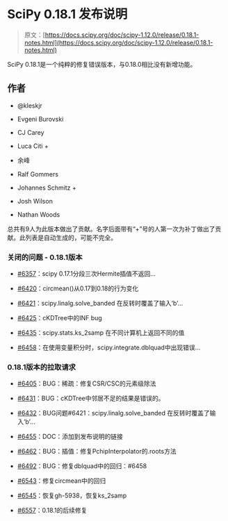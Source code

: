# SciPy 0.18.1 发布说明

> 原文：[https://docs.scipy.org/doc/scipy-1.12.0/release/0.18.1-notes.html](https://docs.scipy.org/doc/scipy-1.12.0/release/0.18.1-notes.html)

SciPy 0.18.1是一个纯粹的修复错误版本，与0.18.0相比没有新增功能。

## 作者

+   @kleskjr

+   Evgeni Burovski

+   CJ Carey

+   Luca Citi +

+   余峰

+   Ralf Gommers

+   Johannes Schmitz +

+   Josh Wilson

+   Nathan Woods

总共有9人为此版本做出了贡献。名字后面带有“+”号的人第一次为补丁做出了贡献。此列表是自动生成的，可能不完全。

### 关闭的问题 - 0.18.1版本

+   [#6357](https://github.com/scipy/scipy/issues/6357)：scipy 0.17.1分段三次Hermite插值不返回…

+   [#6420](https://github.com/scipy/scipy/issues/6420)：circmean()从0.17到0.18的行为变化

+   [#6421](https://github.com/scipy/scipy/issues/6421)：scipy.linalg.solve_banded 在反转时覆盖了输入‘b’…

+   [#6425](https://github.com/scipy/scipy/issues/6425)：cKDTree中的INF bug

+   [#6435](https://github.com/scipy/scipy/issues/6435)：scipy.stats.ks_2samp 在不同计算机上返回不同的值

+   [#6458](https://github.com/scipy/scipy/issues/6458)：在使用变量积分时，scipy.integrate.dblquad中出现错误…

### 0.18.1版本的拉取请求

+   [#6405](https://github.com/scipy/scipy/pull/6405)：BUG：稀疏：修复CSR/CSC的元素级除法

+   [#6431](https://github.com/scipy/scipy/pull/6431)：BUG：cKDTree中邻居不足的结果是错误的。

+   [#6432](https://github.com/scipy/scipy/pull/6432)：BUG问题#6421：scipy.linalg.solve_banded 在反转时覆盖了输入‘b’…

+   [#6455](https://github.com/scipy/scipy/pull/6455)：DOC：添加到发布说明的链接

+   [#6462](https://github.com/scipy/scipy/pull/6462)：BUG：插值：修复PchipInterpolator的.roots方法

+   [#6492](https://github.com/scipy/scipy/pull/6492)：BUG：修复dblquad中的回归：#6458

+   [#6543](https://github.com/scipy/scipy/pull/6543)：修复circmean中的回归

+   [#6545](https://github.com/scipy/scipy/pull/6545)：恢复gh-5938，恢复ks_2samp

+   [#6557](https://github.com/scipy/scipy/pull/6557)：0.18.1的后续修复
